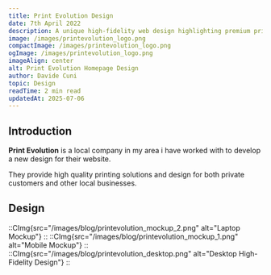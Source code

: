 ```yaml
---
title: Print Evolution Design
date: 7th April 2022
description: A unique high-fidelity web design highlighting premium printing services for customers and local businesses, made with Figma and Photoshop
image: /images/printevolution_logo.png
compactImage: /images/printevolution_logo.png
ogImage: /images/printevolution_logo.png
imageAlign: center
alt: Print Evolution Homepage Design
author: Davide Cuni
topic: Design
readTime: 2 min read
updatedAt: 2025-07-06
---
```


## Introduction

**Print Evolution** is a local company in my area i have worked with to develop a new design for their website.

They provide high quality printing solutions and design for both private customers and other local businesses.

## Design

::CImg{src="/images/blog/printevolution_mockup_2.png" alt="Laptop Mockup"}
::
::CImg{src="/images/blog/printevolution_mockup_1.png" alt="Mobile Mockup"}
::
::CImg{src="/images/blog/printevolution_desktop.png" alt="Desktop High-Fidelity Design"}
::
